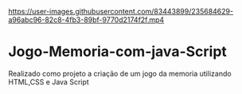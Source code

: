 



https://user-images.githubusercontent.com/83443899/235684629-a96abc96-82c8-4fb3-89bf-9770d2174f2f.mp4


# Jogo-Memoria-com-java-Script
Realizado como projeto a criação de um jogo da memoria utilizando HTML,CSS e Java Script
